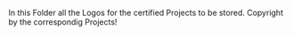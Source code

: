 In this Folder all the Logos for the certified Projects to be stored. Copyright by the correspondig Projects!
